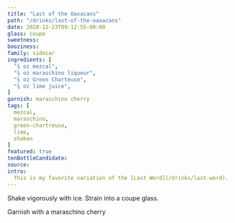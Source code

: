 ```yaml
---
title: "Last of the Oaxacans"
path: "/drinks/last-of-the-oaxacans"
date: 2020-12-23T09:12:55-08:00
glass: coupe
sweetness:
booziness:
family: sidecar
ingredients: [
  "¾ oz mezcal",
  "¾ oz maraschino liqueur",
  "¾ oz Green Charteuse",
  "¾ oz lime juice",
]
garnish: maraschino cherry
tags: [
  mezcal,
  maraschino,
  green-chartreuse,
  lime,
  shaken
]
featured: true
tenBottleCandidate:
source:
intro:
  This is my favorite variation of the [Last Word](/drinks/last-word).
---
```

Shake vigorously with ice. Strain into a coupe glass.

Garnish with a maraschino cherry
